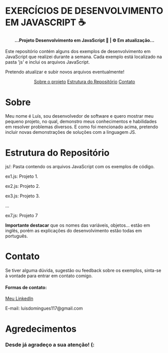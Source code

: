 # EXERCÍCIOS DE DESENVOLVIMENTO EM JAVASCRIPT ☕
<h4 align="center">  ...Projeto Desenvolvimento em JavaScript 🚀 | ⚙ Em atualização...  </h4>

<p>Este repositório contém alguns dos exemplos de desenvolvimento em JavaScript que realizei durante a semana. Cada exemplo está localizado na pasta 'js' e inclui os arquivos JavaScript.</p>
<p>Pretendo atualizar e subir novos arquivos eventualmente!</p>

<p align="center">
  <a href="#sobre">Sobre o projeto</a>
  <a href="#estrutura_do_repositorio">Estrutura do Repositório</a>
  <a href="#contact">Contato</a>
</p>

# Sobre
<p>Meu nome é Luís, sou desenvolvedor de software e quero mostrar meu pequeno projeto, no qual, demonstro meus conhecimentos e habilidades em resolver problemas diversos. E como foi mencionado acima, pretendo incluir novas demonstrações de soluções com a linguagem JS.</p>

# Estrutura do Repositório

<p>js/: Pasta contendo os arquivos JavaScript com os exemplos de código.</p>
<p>ex1.js: Projeto 1.</p>
<p>ex2.js: Projeto 2.</p>
<p>ex3.js: Projeto 3.</p>
...
<p>ex7.js: Projeto 7</p>

<p><strong>Importante destacar</strong> que os nomes das variáveis, objetos... estão em inglês, porém as explicações do desenvolvimento estão todas em português.</p>

# Contato
<p>Se tiver alguma dúvida, sugestão ou feedback sobre os exemplos, sinta-se à vontade para entrar em contato comigo.</p>
<h4>Formas de contato:</h4>

<p>
  <a href="https://www.linkedin.com/in/luis-paulo-domingues-653834284/">Meu LinkedIn<a/>
  <p>E-mail: luisdomingues117@gmail.com</p>
</p>

# Agredecimentos
<h3>
  Desde já agradeço a sua atenção! (:
</h3>
